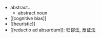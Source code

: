 - abstract...
    - abstract noun
- [[cognitive bias]]
- [[heuristic]]
- [[reductio ad absurdum]]: 归谬法, 反证法
